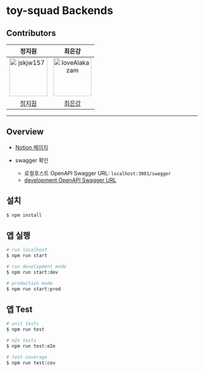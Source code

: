 # toy-squad Backends

## Contributors

|                                                  정지원                                                  |                                                    최은강                                                    |
| :------------------------------------------------------------------------------------------------------: | :----------------------------------------------------------------------------------------------------------: |
| <img src="https://avatars.githubusercontent.com/u/69754601?v=4" alt="jskjw157" width="100" height="100"> | <img src="https://avatars.githubusercontent.com/u/36457434?v=4" alt="loveAlakazam" width="100" height="100"> |
|                                  [정지원](https://github.com/jskjw157)                                   |                                  [최은강](https://github.com/loveAlakazam)                                   |

---

## Overview

- [Notion 페이지](https://periodic-quokka-f6d.notion.site/Toy-Squad-c86cdb10cff44743829f0e2178416f75)

- swagger 확인
  - 로컬호스트 OpenAPI Swagger URL: `localhost:3001/swagger`
  - [development OpenAPI Swagger URL](https://port-0-toy-squad-nest-dihik2mlj5vp0tb.sel4.cloudtype.app/swagger)

## 설치

```bash
$ npm install
```

## 앱 실행

```bash
# run localhost
$ npm run start

# run development mode
$ npm run start:dev

# production mode
$ npm run start:prod
```

## 앱 Test

```bash
# unit tests
$ npm run test

# e2e tests
$ npm run test:e2e

# test coverage
$ npm run test:cov
```
